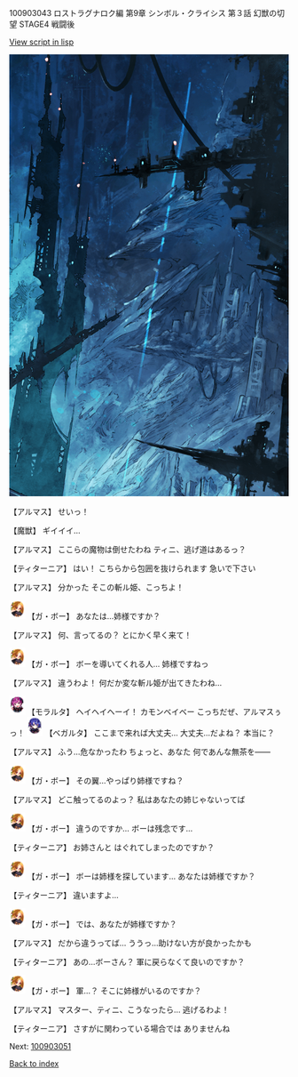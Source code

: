 100903043 ロストラグナロク編 第9章 シンボル・クライシス 第３話 幻獣の切望 STAGE4 戦闘後

[View script in lisp](../scripts/100903043.txt)

![underground_world_1.png](../images/backgrounds/underground_world_1.png)

【アルマス】
せいっ！

【魔獣】
ギイイイ…

【アルマス】
ここらの魔物は倒せたわね
ティニ、逃げ道はあるっ？

【ティターニア】
はい！
こちらから包囲を抜けられます
急いで下さい

【アルマス】
分かった
そこの斬ル姫、こっちよ！

<img src="../images/units/3302111.png" alt="3302111.png" height="34"/>
【ガ・ボー】
あなたは…姉様ですか？

【アルマス】
何、言ってるの？
とにかく早く来て！

<img src="../images/units/3302111.png" alt="3302111.png" height="34"/>
【ガ・ボー】
ボーを導いてくれる人…
姉様ですねっ

【アルマス】
違うわよ！
何だか変な斬ル姫が出てきたわね…

<img src="../images/units/3104011.png" alt="3104011.png" height="34"/>
【モラルタ】
ヘイヘイヘーイ！
カモンベイベー
こっちだぜ、アルマスぅっ！

<img src="../images/units/3104111.png" alt="3104111.png" height="34"/>
【ベガルタ】
ここまで来れば大丈夫…
大丈夫…だよね？
本当に？

【アルマス】
ふう…危なかったわ
ちょっと、あなた
何であんな無茶を――

<img src="../images/units/3302111.png" alt="3302111.png" height="34"/>
【ガ・ボー】
その翼…やっぱり姉様ですね？

【アルマス】
どこ触ってるのよっ？
私はあなたの姉じゃないってば

<img src="../images/units/3302111.png" alt="3302111.png" height="34"/>
【ガ・ボー】
違うのですか…
ボーは残念です…

【ティターニア】
お姉さんと
はぐれてしまったのですか？

<img src="../images/units/3302111.png" alt="3302111.png" height="34"/>
【ガ・ボー】
ボーは姉様を探しています…
あなたは姉様ですか？

【ティターニア】
違いますよ…

<img src="../images/units/3302111.png" alt="3302111.png" height="34"/>
【ガ・ボー】
では、あなたが姉様ですか？

【アルマス】
だから違うってば…
ううっ…助けない方が良かったかも

【ティターニア】
あの…ボーさん？
軍に戻らなくて良いのですか？

<img src="../images/units/3302111.png" alt="3302111.png" height="34"/>
【ガ・ボー】
軍…？
そこに姉様がいるのですか？

【アルマス】
マスター、ティニ、こうなったら…
逃げるわよ！

【ティターニア】
さすがに関わっている場合では
ありませんね

Next: [100903051](100903051.md)

[Back to index](index.md)
